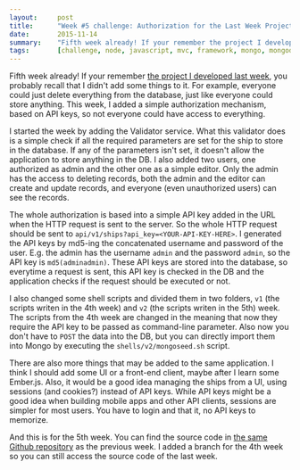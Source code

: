 ```yaml
---
layout:     post
title:      "Week #5 challenge: Authorization for the Last Week Project"
date:       2015-11-14
summary:    "Fifth week already! If your remember the project I developed last week, you probably recall that I didn't add some things to it. For example, everyone could just delete everything from the database, just like everyone could store anything. This week, I added a simple authorization mechanism, based on API keys, so not everyone could have access to everything."
tags:       [challenge, node, javascript, mvc, framework, mongo, mongodb, validation, authorization, authentication]
---
```


Fifth week already! If your remember [the project I developed last week](https://aziflaj.github.io/week-4-challenge-server-side-javascript/), you probably recall that I didn't add some things to it. For example, everyone could just delete everything from the database, just like everyone could store anything. This week, I added a simple authorization mechanism, based on API keys, so not everyone could have access to everything. 

I started the week by adding the Validator service. What this validator does is a simple check if all the required parameters are set for the ship to store in the database. If any of the parameters isn't set, it doesn't allow the application to store anything in the DB. I also added two users, one authorized as admin and the other one as a simple editor. Only the admin has the access to deleting records, both the admin and the editor can create and update records, and everyone (even unauthorized users) can see the records. 

The whole authorization is based into a simple API key added in the URL when the HTTP request is sent to the server. So the whole HTTP request should be sent to `api/v1/ships?api_key=<YOUR-API-KEY-HERE>`. I generated the API keys by md5-ing the concatenated username and password of the user. E.g. the admin has the username `admin` and the password `admin`, so the API key is `md5(adminadmin)`. These API keys are stored into the database, so everytime a request is sent, this API key is checked in the DB and the application checks if the request should be executed or not. 

I also changed some shell scripts and divided them in two folders, `v1` (the scripts writen in the 4th week) and `v2` (the scripts writen in the 5th) week. The scripts from the 4th week are changed in the meaning that now they require the API key to be passed as command-line parameter. Also now you don't have to `POST` the data into the DB, but you can directly import them into Mongo by executing the `shells/v2/mongoseed.sh` script. 

There are also more things that may be added to the same application. I think I should add some UI or a front-end client, maybe after I learn some Ember.js. Also, it would be a good idea managing the ships from a UI, using sessions (and cookies?) instead of API keys. While API keys might be a good idea when building mobile apps and other API clients, sessions are simpler for most users. You have to login and that it, no API keys to memorize.

And this is for the 5th week. You can find the source code in [the same Github repository](https://github.com/aziflaj/Sailor) as the previous week. I added a branch for the 4th week so you can still access the source code of the last week.
